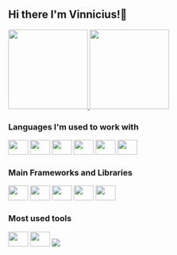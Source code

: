 ## Hi there I'm Vinnicius!👋
<link rel="stylesheet" href="https://cdn.jsdelivr.net/gh/devicons/devicon@v2.14.0/devicon.min.css">

<div>
  <a href="https://github.com/vincorreia">
   <img height="160em" src="https://github-readme-stats.vercel.app/api?username=vincorreia&show_icons=true&theme=gruvbox&include_all_commits=true&count_private=true"/>
   <img height="160em" src="https://github-readme-stats.vercel.app/api/top-langs/?username=vincorreia&layout=compact&langs_count=16&theme=gruvbox&hide=python"/>
  </a>
</div>

### Languages I'm used to work with
<div style="display: inline-block">
  <img height="30" width="40" src="https://cdn.jsdelivr.net/gh/devicons/devicon/icons/html5/html5-original.svg" />
  <img height="30" width="40" src="https://cdn.jsdelivr.net/gh/devicons/devicon/icons/css3/css3-original.svg" />
  <img height="30" width="40" src="https://cdn.jsdelivr.net/gh/devicons/devicon/icons/sass/sass-original.svg" />
  <img height="30" width="40" src="https://cdn.jsdelivr.net/gh/devicons/devicon/icons/javascript/javascript-original.svg" />
  <img height="30" width="40" src="https://cdn.jsdelivr.net/gh/devicons/devicon/icons/typescript/typescript-original.svg" />
  <img height="30" width="40" src="https://cdn.jsdelivr.net/gh/devicons/devicon/icons/nodejs/nodejs-plain-wordmark.svg" />
</div>

### Main Frameworks and Libraries

<div style="display: inline-block">
  <img height="30" width="40" src="https://cdn.jsdelivr.net/gh/devicons/devicon/icons/react/react-original.svg" />
  <img height="30" width="40" src="https://cdn.jsdelivr.net/gh/devicons/devicon/icons/redux/redux-original.svg" />
  <img height="30" width="40" src="https://i.imgur.com/T7eGVZI.png" />
  <img height="30" width="40" src="https://cdn.jsdelivr.net/gh/devicons/devicon/icons/bootstrap/bootstrap-plain.svg" />
  <img height="30" width="40" src="https://cdn.jsdelivr.net/gh/devicons/devicon/icons/jquery/jquery-original.svg" />

</div>

### Most used tools

<div style="display: inline-block">
  <img height="30" width="40" src="https://cdn.jsdelivr.net/gh/devicons/devicon/icons/vscode/vscode-original.svg" />
  <img height="30" width="40" src="https://cdn.jsdelivr.net/gh/devicons/devicon/icons/git/git-original.svg" />
  <img src="https://i.imgur.com/DqK9hhA.png" />
</div>
